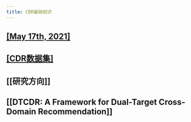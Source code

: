 ```yaml
---
title: CDR基础知识
---
```


## [[May 17th, 2021]](基础知识)
## [[CDR数据集]](后续填充)
## [[研究方向]]
## [[DTCDR: A Framework for Dual-Target Cross-Domain Recommendation]]
